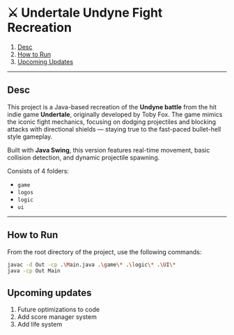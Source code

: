 # ⚔️ Undertale Undyne Fight Recreation

1. [Desc](#desc)  
2. [How to Run](#how-to-run)  
3. [Upcoming Updates](#upcoming-updates)

---

## Desc

This project is a Java-based recreation of the **Undyne battle** from the hit indie game **Undertale**, originally developed by Toby Fox. The game mimics the iconic fight mechanics, focusing on dodging projectiles and blocking attacks with directional shields — staying true to the fast-paced bullet-hell style gameplay.

Built with **Java Swing**, this version features real-time movement, basic collision detection, and dynamic projectile spawning.

Consists of 4 folders:
- `game`
- `logos`
- `logic`
- `ui`

---

## How to Run

From the root directory of the project, use the following commands:

```bash
javac -d Out -cp .\Main.java .\game\* .\logic\* .\UI\*
java -cp Out Main
```
## Upcoming updates

1. Future optimizations to code
2. Add score manager system
3. Add life system